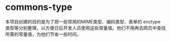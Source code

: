 # commons-type
本项目创建的目的是为了把一些常用的MIME类型、编码类型、表单的 enctype 类型等分别整理，以方便日后开发人员使用这些常量值。他们不用再去网页中查找所需的常量值，为他们节省一些时间。
